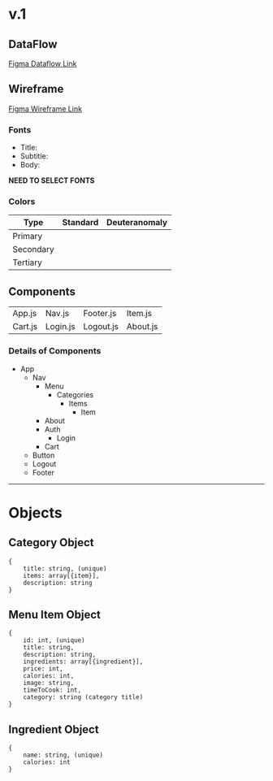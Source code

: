 # v.1
## DataFlow
[Figma Dataflow Link](https://www.figma.com/file/KVwCEE4YyHgW0YWCgu5dIR/WhatEvs-Hangaburs---DataFlow?node-id=0%3A1)

## Wireframe
[Figma Wireframe Link](https://www.figma.com/file/j7Csul5bflgtd7lLWx48jG/WhatEvs-Hanguburs-Wireframe?node-id=0%3A1)

### Fonts
- Title:
- Subtitle:
- Body:

**NEED TO SELECT FONTS**

### Colors
| Type | Standard | Deuteranomaly |
| --- | --- | --- |
|Primary | | |
|Secondary | | |
|Tertiary | | |
## Components
|  | | | |
| --- | --- | --- | --- |
| App.js | Nav.js | Footer.js | Item.js | Menu.js | Button.js |
| Cart.js | Login.js | Logout.js | About.js  

### Details of Components
- App
  - Nav
    - Menu
      - Categories
        - Items
          - Item
    - About
    - Auth 
      - Login
    - Cart
  - Button
  - Logout
  - Footer


---
# Objects
## Category Object
```
{
    title: string, (unique)
    items: array[{item}],
    description: string 
}
```

## Menu Item Object
```
{
    id: int, (unique)
    title: string,
    description: string,
    ingredients: array[{ingredient}],
    price: int,
    calories: int,
    image: string,
    timeToCook: int,
    category: string (category title)
}
```
## Ingredient Object
```
{
    name: string, (unique)
    calories: int
}
```

